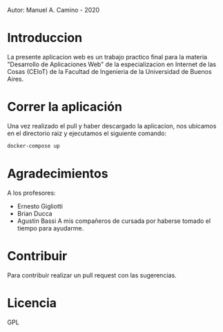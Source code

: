 Autor: Manuel A. Camino - 2020

# Introduccion
La presente aplicacion web es un trabajo practico final para la materia "Desarrollo de Aplicaciones Web" de la especializacion en Internet de las Cosas (CEIoT) de la Facultad de Ingenieria de la Universidad de Buenos Aires.

# Correr la aplicación
Una vez realizado el pull y haber descargado la aplicacion, nos ubicamos en el directorio raiz y ejecutamos el siguiente comando:
```sh
docker-compose up
```

# Agradecimientos
A los profesores:
- Ernesto Gigliotti
- Brian Ducca
- Agustin Bassi
A mis compañeros de cursada por haberse tomado el tiempo para ayudarme.

# Contribuir
Para contribuir realizar un pull request con las sugerencias.

# Licencia
GPL